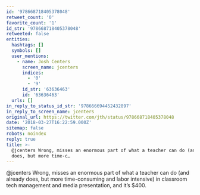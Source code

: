 ```yaml
---
id: '978668718405378048'
retweet_count: '0'
favorite_count: '1'
id_str: '978668718405378048'
retweeted: false
entities:
  hashtags: []
  symbols: []
  user_mentions:
    - name: Josh Centers
      screen_name: jcenters
      indices:
        - '0'
        - '9'
      id_str: '63636463'
      id: '63636463'
  urls: []
in_reply_to_status_id_str: '978666694452432897'
in_reply_to_screen_name: jcenters
original_url: https://twitter.com/jth/status/978668718405378048
date: '2018-03-27T16:22:59.000Z'
sitemap: false
robots: noindex
reply: true
title: >-
  @jcenters Wrong, misses an enormous part of what a teacher can do (and already
  does, but more time-c…
---
```


@jcenters Wrong, misses an enormous part of what a teacher can do (and already does, but more time-consuming and labor intensive) in classroom tech management and media presentation, and it’s $400.